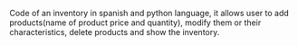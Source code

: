 Code of an inventory in spanish 
and python language, it allows user
to add products(name of product
price and quantity), modify them or
their characteristics, delete products
and show the inventory.

